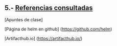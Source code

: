 ## 5.- [Referencias consultadas](https://github.com/mikkgh/helm/blob/main/5.md)

[Apuntes de clase]

[Página de helm en github] (https://github.com/helm)

[Artifacthub.io] (https://artifacthub.io/)
